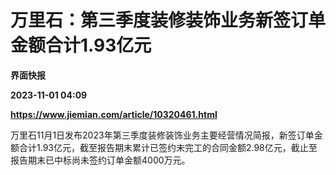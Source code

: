 # 万里石：第三季度装修装饰业务新签订单金额合计1.93亿元
**界面快报**

**2023-11-01 04:09**

**https://www.jiemian.com/article/10320461.html**

万里石11月1日发布2023年第三季度装修装饰业务主要经营情况简报，新签订单金额合计1.93亿元，截至报告期末累计已签约未完工的合同金额2.98亿元，截止至报告期末已中标尚未签约订单金额4000万元。